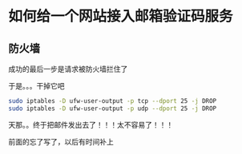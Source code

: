 # 如何给一个网站接入邮箱验证码服务

## 防火墙

成功的最后一步是请求被防火墙拦住了

于是。。。干掉它吧

```bash
sudo iptables -D ufw-user-output -p tcp --dport 25 -j DROP
sudo iptables -D ufw-user-output -p udp --dport 25 -j DROP
```

天那。。终于把邮件发出去了！！！太不容易了！！！

前面的忘了写了，以后有时间补上